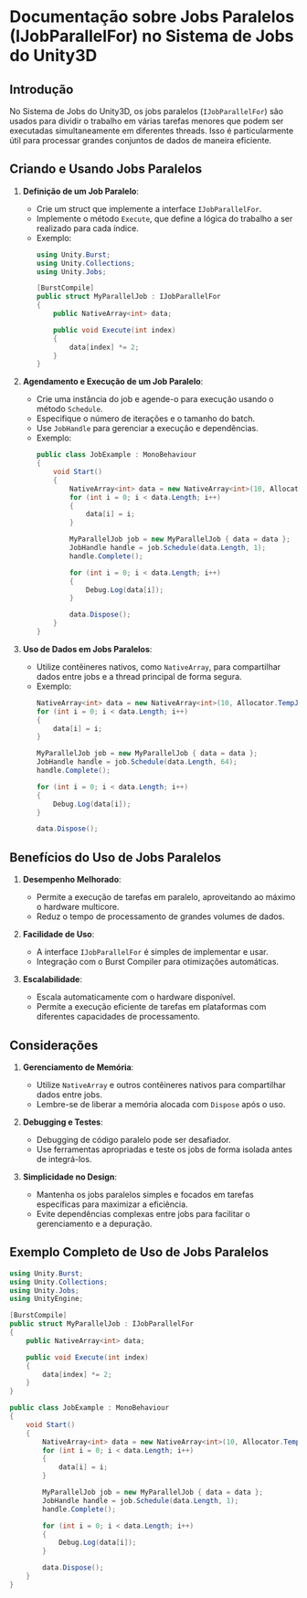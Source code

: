 
# Documentação sobre Jobs Paralelos (IJobParallelFor) no Sistema de Jobs do Unity3D

## Introdução

No Sistema de Jobs do Unity3D, os jobs paralelos (`IJobParallelFor`) são usados para dividir o trabalho em várias tarefas menores que podem ser executadas simultaneamente em diferentes threads. Isso é particularmente útil para processar grandes conjuntos de dados de maneira eficiente.

## Criando e Usando Jobs Paralelos

1. **Definição de um Job Paralelo**:
   - Crie um struct que implemente a interface `IJobParallelFor`.
   - Implemente o método `Execute`, que define a lógica do trabalho a ser realizado para cada índice.
   - Exemplo:
     ```csharp
     using Unity.Burst;
     using Unity.Collections;
     using Unity.Jobs;

     [BurstCompile]
     public struct MyParallelJob : IJobParallelFor
     {
         public NativeArray<int> data;

         public void Execute(int index)
         {
             data[index] *= 2;
         }
     }
     ```

2. **Agendamento e Execução de um Job Paralelo**:
   - Crie uma instância do job e agende-o para execução usando o método `Schedule`.
   - Especifique o número de iterações e o tamanho do batch.
   - Use `JobHandle` para gerenciar a execução e dependências.
   - Exemplo:
     ```csharp
     public class JobExample : MonoBehaviour
     {
         void Start()
         {
             NativeArray<int> data = new NativeArray<int>(10, Allocator.TempJob);
             for (int i = 0; i < data.Length; i++)
             {
                 data[i] = i;
             }

             MyParallelJob job = new MyParallelJob { data = data };
             JobHandle handle = job.Schedule(data.Length, 1);
             handle.Complete();

             for (int i = 0; i < data.Length; i++)
             {
                 Debug.Log(data[i]);
             }

             data.Dispose();
         }
     }
     ```

3. **Uso de Dados em Jobs Paralelos**:
   - Utilize contêineres nativos, como `NativeArray`, para compartilhar dados entre jobs e a thread principal de forma segura.
   - Exemplo:
     ```csharp
     NativeArray<int> data = new NativeArray<int>(10, Allocator.TempJob);
     for (int i = 0; i < data.Length; i++)
     {
         data[i] = i;
     }

     MyParallelJob job = new MyParallelJob { data = data };
     JobHandle handle = job.Schedule(data.Length, 64);
     handle.Complete();

     for (int i = 0; i < data.Length; i++)
     {
         Debug.Log(data[i]);
     }

     data.Dispose();
     ```

## Benefícios do Uso de Jobs Paralelos

1. **Desempenho Melhorado**:
   - Permite a execução de tarefas em paralelo, aproveitando ao máximo o hardware multicore.
   - Reduz o tempo de processamento de grandes volumes de dados.

2. **Facilidade de Uso**:
   - A interface `IJobParallelFor` é simples de implementar e usar.
   - Integração com o Burst Compiler para otimizações automáticas.

3. **Escalabilidade**:
   - Escala automaticamente com o hardware disponível.
   - Permite a execução eficiente de tarefas em plataformas com diferentes capacidades de processamento.

## Considerações

1. **Gerenciamento de Memória**:
   - Utilize `NativeArray` e outros contêineres nativos para compartilhar dados entre jobs.
   - Lembre-se de liberar a memória alocada com `Dispose` após o uso.

2. **Debugging e Testes**:
   - Debugging de código paralelo pode ser desafiador.
   - Use ferramentas apropriadas e teste os jobs de forma isolada antes de integrá-los.

3. **Simplicidade no Design**:
   - Mantenha os jobs paralelos simples e focados em tarefas específicas para maximizar a eficiência.
   - Evite dependências complexas entre jobs para facilitar o gerenciamento e a depuração.

## Exemplo Completo de Uso de Jobs Paralelos

```csharp
using Unity.Burst;
using Unity.Collections;
using Unity.Jobs;
using UnityEngine;

[BurstCompile]
public struct MyParallelJob : IJobParallelFor
{
    public NativeArray<int> data;

    public void Execute(int index)
    {
        data[index] *= 2;
    }
}

public class JobExample : MonoBehaviour
{
    void Start()
    {
        NativeArray<int> data = new NativeArray<int>(10, Allocator.TempJob);
        for (int i = 0; i < data.Length; i++)
        {
            data[i] = i;
        }

        MyParallelJob job = new MyParallelJob { data = data };
        JobHandle handle = job.Schedule(data.Length, 1);
        handle.Complete();

        for (int i = 0; i < data.Length; i++)
        {
            Debug.Log(data[i]);
        }

        data.Dispose();
    }
}
```

